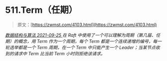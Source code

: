 <!--yml
category: 未分类
date: 0001-01-01 00:00:00
-->

# 511.Term（任期）

> 原文：[https://zwmst.com/4103.html](https://zwmst.com/4103.html)

   [ *数据结构与算法* ](https://zwmst.com/%e6%95%b0%e6%8d%ae%e7%bb%93%e6%9e%84%e4%b8%8e%e7%ae%97%e6%b3%95)*[ <time datetime="2021-09-26T01:28:31+08:00"> 2021-09-25 </time> ](https://zwmst.com/4103.html)  在 Raft 中使用了一个可以理解为周期（第几届、任期）的概念，用 Term 作为一个周期，每个 Term 都是一个连续递增的编号，每一轮选举都是一个 Term 周期，在一个 Term 中只能产生一个 Leader；当某节点收到的请求中 Term 比当前 Term 小时则拒绝该请求。*